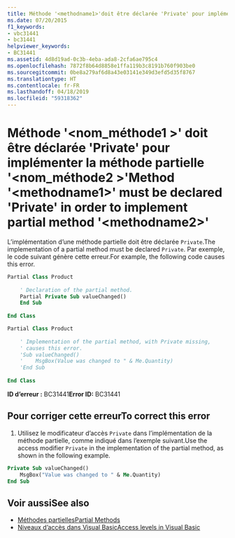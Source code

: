 ```yaml
---
title: Méthode '<methodname1>'doit être déclarée 'Private' pour implémenter la méthode partielle'<methodname2>'
ms.date: 07/20/2015
f1_keywords:
- vbc31441
- bc31441
helpviewer_keywords:
- BC31441
ms.assetid: 4d8d19ad-0c3b-4eba-ada8-2cfa6ae795c4
ms.openlocfilehash: 7872f8b64d8858e1ffa119b3c8191b760f903be0
ms.sourcegitcommit: 0be8a279af6d8a43e03141e349d3efd5d35f8767
ms.translationtype: HT
ms.contentlocale: fr-FR
ms.lasthandoff: 04/18/2019
ms.locfileid: "59318362"
---
```

# <a name="method-methodname1-must-be-declared-private-in-order-to-implement-partial-method-methodname2"></a><span data-ttu-id="2ebe7-102">Méthode '\<nom_méthode1 >' doit être déclarée 'Private' pour implémenter la méthode partielle '\<nom_méthode2 >'</span><span class="sxs-lookup"><span data-stu-id="2ebe7-102">Method '\<methodname1>' must be declared 'Private' in order to implement partial method '\<methodname2>'</span></span>
<span data-ttu-id="2ebe7-103">L’implémentation d’une méthode partielle doit être déclarée `Private`.</span><span class="sxs-lookup"><span data-stu-id="2ebe7-103">The implementation of a partial method must be declared `Private`.</span></span> <span data-ttu-id="2ebe7-104">Par exemple, le code suivant génère cette erreur.</span><span class="sxs-lookup"><span data-stu-id="2ebe7-104">For example, the following code causes this error.</span></span>  
  
```vb  
Partial Class Product  
  
    ' Declaration of the partial method.  
    Partial Private Sub valueChanged()  
    End Sub  
  
End Class  
```  
  
```vb  
Partial Class Product  
  
    ' Implementation of the partial method, with Private missing,   
    ' causes this error.   
    'Sub valueChanged()  
    '    MsgBox(Value was changed to " & Me.Quantity)  
    'End Sub  
  
End Class  
```  
  
 <span data-ttu-id="2ebe7-105">**ID d’erreur :** BC31441</span><span class="sxs-lookup"><span data-stu-id="2ebe7-105">**Error ID:** BC31441</span></span>  
  
## <a name="to-correct-this-error"></a><span data-ttu-id="2ebe7-106">Pour corriger cette erreur</span><span class="sxs-lookup"><span data-stu-id="2ebe7-106">To correct this error</span></span>  
  
1. <span data-ttu-id="2ebe7-107">Utilisez le modificateur d’accès `Private` dans l’implémentation de la méthode partielle, comme indiqué dans l’exemple suivant.</span><span class="sxs-lookup"><span data-stu-id="2ebe7-107">Use the access modifier `Private` in the implementation of the partial method, as shown in the following example.</span></span>  
  
```vb  
Private Sub valueChanged()  
    MsgBox("Value was changed to " & Me.Quantity)  
End Sub  
```  
  
## <a name="see-also"></a><span data-ttu-id="2ebe7-108">Voir aussi</span><span class="sxs-lookup"><span data-stu-id="2ebe7-108">See also</span></span>

- [<span data-ttu-id="2ebe7-109">Méthodes partielles</span><span class="sxs-lookup"><span data-stu-id="2ebe7-109">Partial Methods</span></span>](../../visual-basic/programming-guide/language-features/procedures/partial-methods.md)
- [<span data-ttu-id="2ebe7-110">Niveaux d’accès dans Visual Basic</span><span class="sxs-lookup"><span data-stu-id="2ebe7-110">Access levels in Visual Basic</span></span>](../../visual-basic/programming-guide/language-features/declared-elements/access-levels.md)
